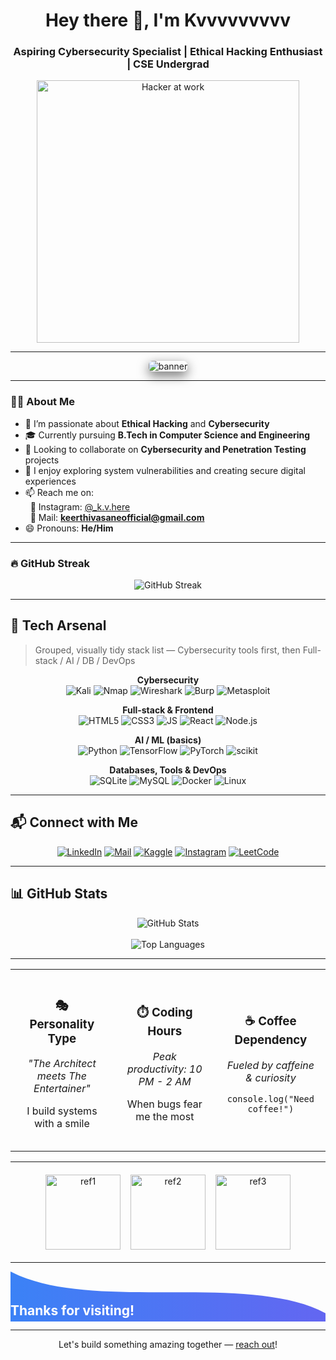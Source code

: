 <!-- README.md for Kvvvvvvvvv (drop into repo root) -->

<h1 align="center">Hey there 👋, I'm Kvvvvvvvvv</h1>
<h3 align="center">Aspiring Cybersecurity Specialist | Ethical Hacking Enthusiast | CSE Undergrad</h3>

<p align="center">
  <!-- Animated GIF (keep or replace) -->
  <img src="https://i.pinimg.com/originals/07/2f/18/072f186986d65caa8a15e7c5319d81f6.gif" alt="Hacker at work" width="420"/>
</p>

---

<!-- ---------- Hero / Banner (replace banner1.png with your banner image) ---------- -->
<p align="center">
  <img src="./banner1.png" alt="banner" style="max-width:100%; border-radius:6px; box-shadow: 0 6px 18px rgba(0,0,0,0.6)"/>
</p>

---

### 👨‍💻 About Me

- 👀 I’m passionate about **Ethical Hacking** and **Cybersecurity**  
- 🎓 Currently pursuing **B.Tech in Computer Science and Engineering**  
- 💼 Looking to collaborate on **Cybersecurity and Penetration Testing** projects  
- 🔐 I enjoy exploring system vulnerabilities and creating secure digital experiences  
- 📫 Reach me on:  
  &nbsp;&nbsp;📸 Instagram: [@_k.v.here](https://www.instagram.com/_k.v.here/)  
  &nbsp;&nbsp;📧 Mail: **keerthivasaneofficial@gmail.com**  
- 😄 Pronouns: **He/Him**

---

### 🔥 GitHub Streak

<p align="center">
  <img src="https://github-readme-streak-stats.herokuapp.com/?user=Kvvvvvvvvv&theme=tokyonight&hide_border=true" alt="GitHub Streak" />
</p>

---

## 🧰 Tech Arsenal

> Grouped, visually tidy stack list — Cybersecurity tools first, then Full-stack / AI / DB / DevOps

<p align="center">
  <!-- Cybersecurity -->
  <strong>Cybersecurity</strong><br/>
  <img alt="Kali" src="https://img.shields.io/badge/Kali-Linux-111827?style=for-the-badge&logo=kali-linux&logoColor=white" /> 
  <img alt="Nmap" src="https://img.shields.io/badge/Nmap-2C3E50?style=for-the-badge&logo=nmap&logoColor=white" />
  <img alt="Wireshark" src="https://img.shields.io/badge/Wireshark-1679A7?style=for-the-badge&logo=wireshark&logoColor=white" />
  <img alt="Burp" src="https://img.shields.io/badge/BurpSuite-ff6c37?style=for-the-badge" />
  <img alt="Metasploit" src="https://img.shields.io/badge/Metasploit-2C3E50?style=for-the-badge" />
</p>

<p align="center">
  <!-- Full-stack & Frontend -->
  <strong>Full-stack & Frontend</strong><br/>
  <img alt="HTML5" src="https://img.shields.io/badge/HTML5-e34c26?style=for-the-badge&logo=html5&logoColor=white" />
  <img alt="CSS3" src="https://img.shields.io/badge/CSS3-1572B6?style=for-the-badge&logo=css3&logoColor=white" />
  <img alt="JS" src="https://img.shields.io/badge/JavaScript-F7DF1E?style=for-the-badge&logo=javascript&logoColor=black" />
  <img alt="React" src="https://img.shields.io/badge/React-20232A?style=for-the-badge&logo=react&logoColor=61DAFB" />
  <img alt="Node.js" src="https://img.shields.io/badge/Node.js-339933?style=for-the-badge&logo=node.js&logoColor=white" />
</p>

<p align="center">
  <!-- AI/ML -->
  <strong>AI / ML (basics)</strong><br/>
  <img alt="Python" src="https://img.shields.io/badge/Python-3572A5?style=for-the-badge&logo=python&logoColor=white" />
  <img alt="TensorFlow" src="https://img.shields.io/badge/TensorFlow-FF6F00?style=for-the-badge&logo=tensorflow&logoColor=white" />
  <img alt="PyTorch" src="https://img.shields.io/badge/PyTorch-EE4C2C?style=for-the-badge&logo=pytorch&logoColor=white" />
  <img alt="scikit" src="https://img.shields.io/badge/scikit--learn-F7931E?style=for-the-badge" />
</p>

<p align="center">
  <!-- Databases & Tools -->
  <strong>Databases, Tools & DevOps</strong><br/>
  <img alt="SQLite" src="https://img.shields.io/badge/SQLite-003B57?style=for-the-badge&logo=sqlite&logoColor=white" />
  <img alt="MySQL" src="https://img.shields.io/badge/MySQL-00758F?style=for-the-badge&logo=mysql&logoColor=white" />
  <img alt="Docker" src="https://img.shields.io/badge/Docker-2496ED?style=for-the-badge&logo=docker&logoColor=white" />
  <img alt="Linux" src="https://img.shields.io/badge/Linux-FCC624?style=for-the-badge&logo=linux&logoColor=black" />
</p>

---

## 📬 Connect with Me

<p align="center">
  <!-- Use shields as buttons; replace links -->
  <a href="https://www.linkedin.com/in/your-linkedin" target="_blank"><img src="https://img.shields.io/badge/LINKEDIN-0077B5?style=for-the-badge&logo=linkedin&logoColor=white" alt="LinkedIn"/></a>
  <a href="mailto:keerthivasaneofficial@gmail.com"><img src="https://img.shields.io/badge/GMAIL-D14836?style=for-the-badge&logo=gmail&logoColor=white" alt="Mail"/></a>
  <a href="https://www.kaggle.com/your-kaggle" target="_blank"><img src="https://img.shields.io/badge/KAGGLE-20BEFF?style=for-the-badge&logo=kaggle&logoColor=white" alt="Kaggle"/></a>
  <a href="https://www.instagram.com/_k.v.here/" target="_blank"><img src="https://img.shields.io/badge/INSTAGRAM-E4405F?style=for-the-badge&logo=instagram&logoColor=white" alt="Instagram"/></a>
  <a href="https://leetcode.com/your-leetcode" target="_blank"><img src="https://img.shields.io/badge/LEETCODE-FF8F1C?style=for-the-badge&logo=leetcode&logoColor=white" alt="LeetCode"/></a>
</p>

---

## 📊 GitHub Stats

<p align="center">
  <img src="https://github-readme-stats.vercel.app/api?username=Kvvvvvvvvv&show_icons=true&theme=tokyonight" alt="GitHub Stats" />
  <br/><br/>
  <img src="https://github-readme-stats.vercel.app/api/top-langs/?username=Kvvvvvvvvv&layout=compact&theme=tokyonight" alt="Top Languages" />
</p>

---

<!-- ---------- Personality / Coding hours / Coffee Cards ---------- -->
<table width="100%">
  <tr>
    <td align="center" width="33%" style="padding:18px;">
      <h3>🎭 Personality Type</h3>
      <em>"The Architect meets The Entertainer"</em>
      <p>I build systems with a smile</p>
    </td>
    <td align="center" width="33%" style="padding:18px;">
      <h3>⏱️ Coding Hours</h3>
      <em>Peak productivity: 10 PM - 2 AM</em>
      <p>When bugs fear me the most</p>
    </td>
    <td align="center" width="33%" style="padding:18px;">
      <h3>☕ Coffee Dependency</h3>
      <em>Fueled by caffeine & curiosity</em>
      <p><code>console.log("Need coffee!")</code></p>
    </td>
  </tr>
</table>

---

<!-- ---------- Reference images from your uploaded screenshots ---------- -->
<p align="center">
  <!-- Replace these with actual filenames in repo root if you want them displayed -->
  <img src="./ref-1.png" alt="ref1" style="height:120px; margin:6px;"/>
  <img src="./ref-2.png" alt="ref2" style="height:120px; margin:6px;"/>
  <img src="./ref-3.png" alt="ref3" style="height:120px; margin:6px;"/>
</p>

---

<!-- ---------- Footer: gradient wave (SVG) ---------- -->
<p align="center">
  <svg viewBox="0 0 1200 120" preserveAspectRatio="none" style="width:100%; height:80px;">
    <defs>
      <linearGradient id="g" x1="0" x2="1" y1="0" y2="0">
        <stop offset="0" stop-color="#3b82f6"/>
        <stop offset="1" stop-color="#6366f1"/>
      </linearGradient>
    </defs>
    <path d="M0,0 C300,100 900,0 1200,100 L1200,120 L0,120 Z" fill="url(#g)"></path>
  </svg>
  <h2 style="margin-top:-44px; color:white;">Thanks for visiting!</h2>
</p>

---

<p align="center">Let's build something amazing together — <a href="mailto:keerthivasaneofficial@gmail.com">reach out</a>!</p>

<!-- End of README.md -->
